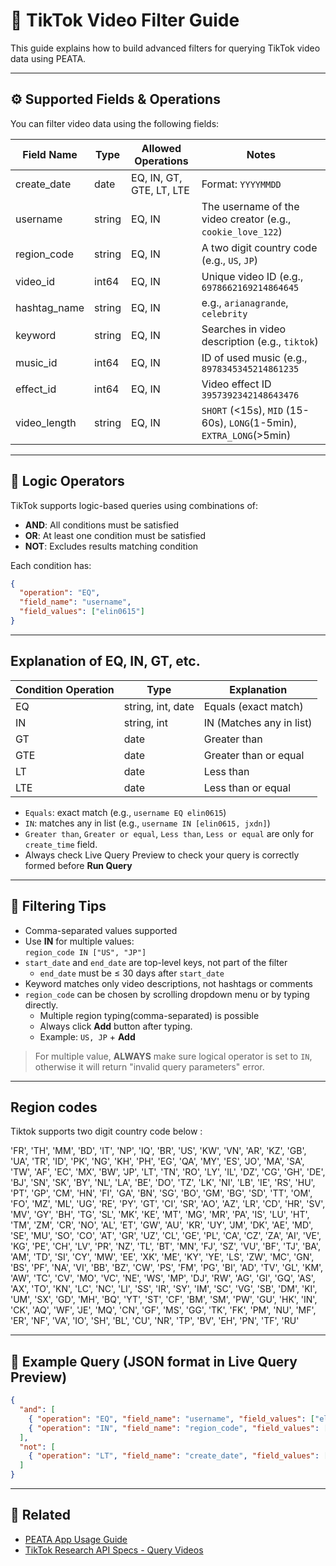 # 🎯 TikTok Video Filter Guide
This guide explains how to build advanced filters for querying TikTok video data using PEATA.

---

## ⚙️ Supported Fields & Operations

You can filter video data using the following fields:

| Field Name     | Type      | Allowed Operations       | Notes |
|----------------|-----------|--------------------------|-------|
| create_date    | date      | EQ, IN, GT, GTE, LT, LTE | Format: `YYYYMMDD` |
| username       | string    | EQ, IN                   | The username of the video creator (e.g., `cookie_love_122`) |
| region_code    | string    | EQ, IN                   | A two digit country code (e.g., `US`, `JP`) |
| video_id       | int64     | EQ, IN                   | Unique video ID (e.g., `6978662169214864645` |
| hashtag_name   | string    | EQ, IN                   | e.g., `arianagrande`, `celebrity` |
| keyword        | string    | EQ, IN                   | Searches in video description (e.g., `tiktok`)|
| music_id       | int64     | EQ, IN                   | ID of used music (e.g., `8978345345214861235` |
| effect_id      | int64     | EQ, IN                   | Video effect ID `3957392342148643476` |
| video_length   | string    | EQ, IN                   | `SHORT` (<15s), `MID` (15-60s), `LONG`(1-5min), `EXTRA_LONG`(>5min) |

---

## 🔁 Logic Operators

TikTok supports logic-based queries using combinations of:

- **AND**: All conditions must be satisfied
- **OR**: At least one condition must be satisfied
- **NOT**: Excludes results matching condition

Each condition has:

```json
{
  "operation": "EQ",
  "field_name": "username",
  "field_values": ["elin0615"]
}
```
---

## Explanation of EQ, IN, GT, etc.

| Condition Operation    | Type   | Explanation  |
|------------------------|--------|--------------|  
| EQ  | string, int, date | Equals (exact match) | 
| IN  | string, int    | IN (Matches any in list) |
| GT  | date    | Greater than |
| GTE | date    | Greater than or equal | 
| LT  | date    | Less than |
| LTE | date    | Less than or equal | 

- `Equals`: exact match (e.g., `username EQ elin0615`)
- `IN`: matches any in list (e.g., `username IN [elin0615, jxdn]`)
- `Greater than`, `Greater or equal`, `Less than`, `Less or equal` are only for `create_time` field.
- Always check Live Query Preview to check your query is correctly formed before **Run Query**

---

## 📌 Filtering Tips

- Comma-separated values supported
- Use **IN** for multiple values:  
  `region_code IN ["US", "JP"]`
- `start_date` and `end_date` are top-level keys, not part of the filter
   * `end_date` must be ≤ 30 days after `start_date`
- Keyword matches only video descriptions, not hashtags or comments
- `region_code` can be chosen by scrolling dropdown menu or by typing directly. 
   * Multiple region typing(comma-separated) is possible
   * Always click **Add** button after typing.
   * Example: `US, JP` + **Add** 
>  For multiple value, **ALWAYS** make sure logical operator is set to `IN`, otherwise it will return "invalid query parameters" error.

---

## Region codes

Tiktok supports two digit country code below :

'FR', 'TH', 'MM', 'BD', 'IT', 'NP', 'IQ', 'BR', 'US', 'KW', 'VN', 'AR', 'KZ', 'GB', 'UA', 'TR', 'ID', 'PK', 'NG', 'KH', 'PH', 'EG', 'QA', 'MY', 'ES', 'JO', 'MA', 'SA', 'TW', 'AF', 'EC', 'MX', 'BW', 'JP', 'LT', 'TN', 'RO', 'LY', 'IL', 'DZ', 'CG', 'GH', 'DE', 'BJ', 'SN', 'SK', 'BY', 'NL', 'LA', 'BE', 'DO', 'TZ', 'LK', 'NI', 'LB', 'IE', 'RS', 'HU', 'PT', 'GP', 'CM', 'HN', 'FI', 'GA', 'BN', 'SG', 'BO', 'GM', 'BG', 'SD', 'TT', 'OM', 'FO', 'MZ', 'ML', 'UG', 'RE', 'PY', 'GT', 'CI', 'SR', 'AO', 'AZ', 'LR', 'CD', 'HR', 'SV', 'MV', 'GY', 'BH', 'TG', 'SL', 'MK', 'KE', 'MT', 'MG', 'MR', 'PA', 'IS', 'LU', 'HT', 'TM', 'ZM', 'CR', 'NO', 'AL', 'ET', 'GW', 'AU', 'KR', 'UY', 'JM', 'DK', 'AE', 'MD', 'SE', 'MU', 'SO', 'CO', 'AT', 'GR', 'UZ', 'CL', 'GE', 'PL', 'CA', 'CZ', 'ZA', 'AI', 'VE', 'KG', 'PE', 'CH', 'LV', 'PR', 'NZ', 'TL', 'BT', 'MN', 'FJ', 'SZ', 'VU', 'BF', 'TJ', 'BA', 'AM', 'TD', 'SI', 'CY', 'MW', 'EE', 'XK', 'ME', 'KY', 'YE', 'LS', 'ZW', 'MC', 'GN', 'BS', 'PF', 'NA', 'VI', 'BB', 'BZ', 'CW', 'PS', 'FM', 'PG', 'BI', 'AD', 'TV', 'GL', 'KM', 'AW', 'TC', 'CV', 'MO', 'VC', 'NE', 'WS', 'MP', 'DJ', 'RW', 'AG', 'GI', 'GQ', 'AS', 'AX', 'TO', 'KN', 'LC', 'NC', 'LI', 'SS', 'IR', 'SY', 'IM', 'SC', 'VG', 'SB', 'DM', 'KI', 'UM', 'SX', 'GD', 'MH', 'BQ', 'YT', 'ST', 'CF', 'BM', 'SM', 'PW', 'GU', 'HK', 'IN', 'CK', 'AQ', 'WF', 'JE', 'MQ', 'CN', 'GF', 'MS', 'GG', 'TK', 'FK', 'PM', 'NU', 'MF', 'ER', 'NF', 'VA', 'IO', 'SH', 'BL', 'CU', 'NR', 'TP', 'BV', 'EH', 'PN', 'TF', 'RU'

---

## 🧪 Example Query (JSON format in Live Query Preview)

```json
{
  "and": [
    { "operation": "EQ", "field_name": "username", "field_values": ["elin0615"] },
    { "operation": "IN", "field_name": "region_code", "field_values": ["US", "JP"] }
  ],
  "not": [
    { "operation": "LT", "field_name": "create_date", "field_values": ["20230101"] }
  ]
}
```
---

## 📎 Related

- [PEATA App Usage Guide](usage.md)
- [TikTok Research API Specs - Query Videos](https://developers.tiktok.com/doc/research-api-specs-query-videos)

